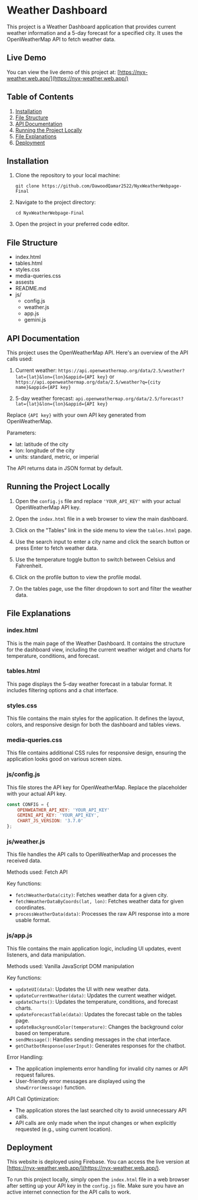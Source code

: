 # Weather Dashboard

This project is a Weather Dashboard application that provides current weather information and a 5-day forecast for a specified city. It uses the OpenWeatherMap API to fetch weather data.

## Live Demo

You can view the live demo of this project at: [https://nyx-weather.web.app/](https://nyx-weather.web.app/)

## Table of Contents

1. [Installation](#installation)
2. [File Structure](#file-structure)
3. [API Documentation](#api-documentation)
4. [Running the Project Locally](#running-the-project-locally)
5. [File Explanations](#file-explanations)
6. [Deployment](#deployment)

## Installation

1. Clone the repository to your local machine:

   ```
   git clone https://github.com/DawoodQamar2522/NyxWeatherWebpage-Final
   ```

2. Navigate to the project directory:

   ```
   cd NyxWeatherWebpage-Final
   ```

3. Open the project in your preferred code editor.

## File Structure

- index.html
- tables.html
- styles.css
- media-queries.css
- assests
- README.md
- js/
  - config.js
  - weather.js
  - app.js
  - gemini.js
  

## API Documentation

This project uses the OpenWeatherMap API. Here's an overview of the API calls used:

1. Current weather:
   `https://api.openweathermap.org/data/2.5/weather?lat={lat}&lon={lon}&appid={API key}`
   or
   `https://api.openweathermap.org/data/2.5/weather?q={city name}&appid={API key}`

2. 5-day weather forecast:
   `api.openweathermap.org/data/2.5/forecast?lat={lat}&lon={lon}&appid={API key}`

Replace `{API key}` with your own API key generated from OpenWeatherMap.

Parameters:

- lat: latitude of the city
- lon: longitude of the city
- units: standard, metric, or imperial

The API returns data in JSON format by default.

## Running the Project Locally

1. Open the `config.js` file and replace `'YOUR_API_KEY'` with your actual OpenWeatherMap API key.

2. Open the `index.html` file in a web browser to view the main dashboard.

3. Click on the "Tables" link in the side menu to view the `tables.html` page.

4. Use the search input to enter a city name and click the search button or press Enter to fetch weather data.

5. Use the temperature toggle button to switch between Celsius and Fahrenheit.

6. Click on the profile button to view the profile modal.

7. On the tables page, use the filter dropdown to sort and filter the weather data.

## File Explanations

### index.html

This is the main page of the Weather Dashboard. It contains the structure for the dashboard view, including the current weather widget and charts for temperature, conditions, and forecast.

### tables.html

This page displays the 5-day weather forecast in a tabular format. It includes filtering options and a chat interface.

### styles.css

This file contains the main styles for the application. It defines the layout, colors, and responsive design for both the dashboard and tables views.

### media-queries.css

This file contains additional CSS rules for responsive design, ensuring the application looks good on various screen sizes.

### js/config.js

This file stores the API key for OpenWeatherMap. Replace the placeholder with your actual API key.

```javascript
const CONFIG = {
    OPENWEATHER_API_KEY: 'YOUR_API_KEY'
    GEMINI_API_KEY: 'YOUR_API_KEY',
    CHART_JS_VERSION: '3.7.0'
};
```

### js/weather.js

This file handles the API calls to OpenWeatherMap and processes the received data.

Methods used: Fetch API

Key functions:

- `fetchWeatherData(city)`: Fetches weather data for a given city.
- `fetchWeatherDataByCoords(lat, lon)`: Fetches weather data for given coordinates.
- `processWeatherData(data)`: Processes the raw API response into a more usable format.

### js/app.js

This file contains the main application logic, including UI updates, event listeners, and data manipulation.

Methods used: Vanilla JavaScript DOM manipulation

Key functions:

- `updateUI(data)`: Updates the UI with new weather data.
- `updateCurrentWeather(data)`: Updates the current weather widget.
- `updateCharts()`: Updates the temperature, conditions, and forecast charts.
- `updateForecastTable(data)`: Updates the forecast table on the tables page.
- `updateBackgroundColor(temperature)`: Changes the background color based on temperature.
- `sendMessage()`: Handles sending messages in the chat interface.
- `getChatbotResponse(userInput)`: Generates responses for the chatbot.

Error Handling:

- The application implements error handling for invalid city names or API request failures.
- User-friendly error messages are displayed using the `showError(message)` function.

API Call Optimization:

- The application stores the last searched city to avoid unnecessary API calls.
- API calls are only made when the input changes or when explicitly requested (e.g., using current location).

## Deployment

This website is deployed using Firebase. You can access the live version at [https://nyx-weather.web.app/](https://nyx-weather.web.app/).

To run this project locally, simply open the `index.html` file in a web browser after setting up your API key in the `config.js` file. Make sure you have an active internet connection for the API calls to work.
